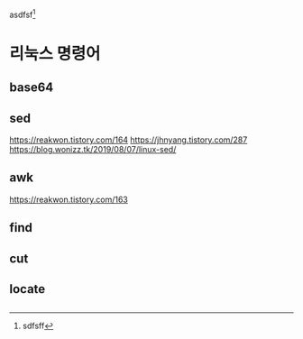 asdfsf[^뭡니까]
[^뭡니까]:sdfsff


# 리눅스 명령어
## base64

## sed
https://reakwon.tistory.com/164
https://jhnyang.tistory.com/287
https://blog.wonizz.tk/2019/08/07/linux-sed/


## awk
https://reakwon.tistory.com/163


## find

## cut

## locate

##

